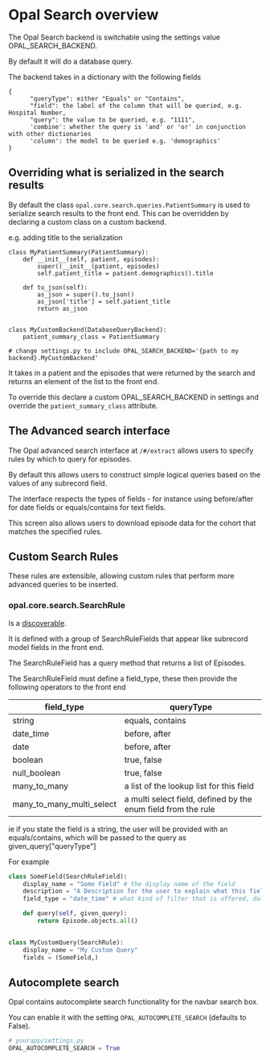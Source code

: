 # Opal Search overview

The Opal Search backend is switchable using the settings value OPAL_SEARCH_BACKEND.

By default it will do a database query.

The backend takes in a dictionary with the following fields

```
{
      "queryType": either "Equals" or "Contains",
      "field": the label of the column that will be queried, e.g. Hospital Number,
      "query": the value to be queried, e.g. "1111",
      'combine': whether the query is 'and' or 'or' in conjunction with other dictionaries
      'column': the model to be queried e.g. 'demographics'
}
```

## Overriding what is serialized in the search results
By default the class `opal.core.search.queries.PatientSummary` is used to serialize search results to the front end. This can be overridden by declaring a custom class on a custom backend.

e.g. adding title to the serialization

```
class MyPatientSummary(PatientSummary):
    def __init__(self, patient, episodes):
        super()__init__(patient, episodes)
        self.patient_title = patient.demographics().title

    def to_json(self):
        as_json = super().to_json()
        as_json['title'] = self.patient_title
        return as_json


class MyCustomBackend(DatabaseQueryBackend):
    patient_summary_class = PatientSummary

# change settings.py to include OPAL_SEARCH_BACKEND='{path to my backend}.MyCustomBackend'
```


It takes in a patient and the episodes that were returned by the search and returns an element of the list to the front end.

To override this declare a custom OPAL_SEARCH_BACKEND in settings and
override the `patient_summary_class` attribute.


## The Advanced search interface

The Opal advanced search interface at `/#/extract` allows users to specify rules
by which to query for episodes.

By default this allows users to construct simple logical queries based on the
values of any subrecord field.

The interface respects the types of fields - for instance using before/after for
date fields or equals/contains for text fields.

This screen also allows users to download episode data for the cohort that matches
the specified rules.

## Custom Search Rules

These rules are extensible, allowing custom rules that perform more advanced
queries to be inserted.

### opal.core.search.SearchRule

Is a [discoverable](../guides/discoverable.md).

It is defined with a group of SearchRuleFields that appear like subrecord model
fields in the front end.

The SearchRuleField has a query method that returns a list of Episodes.

The SearchRuleField must define a field_type, these then provide the following
operators to the front end

|  field_type | queryType   |
|---|---|
|  string | equals, contains  |
|  date_time | before, after  |
|  date | before, after  |
|  boolean | true, false  |
|  null_boolean | true, false  |
|  many_to_many | a list of the lookup list for this field  |
|  many_to_many_multi_select | a multi select field, defined by the enum field from the rule  |

ie if you state the field is a string, the user will be provided with an
equals/contains, which will be passed to the query as given_query["queryType"]



For example

```python
class SomeField(SearchRuleField):
    display_name = "Some Field" # the display name of the field
    description = "A Description for the user to explain what this field means"
    field_type = "date_time" # what kind of filter that is offered, datetime will off before and after

    def query(self, given_query):
        return Episode.objects.all()


class MyCustomQuery(SearchRule):
    display_name = "My Custom Query"
    fields = (SomeField,)
```

## Autocomplete search

Opal contains autocomplete search functionality for the navbar search box.

You can enable it with the setting `OPAL_AUTOCOMPLETE_SEARCH` (defaults to False).

```python
# yourapp/settings.py
OPAL_AUTOCOMPLETE_SEARCH = True
```
